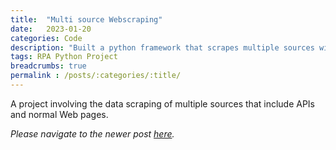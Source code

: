 ```yaml
---
title:  "Multi source Webscraping"
date:   2023-01-20
categories: Code
description: "Built a python framework that scrapes multiple sources with varied html structures."
tags: RPA Python Project
breadcrumbs: true
permalink : /posts/:categories/:title/
---
```


A project involving the data scraping of multiple sources that include APIs and normal Web pages.

_Please navigate to the newer post [here](https://elvistony.dev/posts/code/multi-source-webscraping)._
